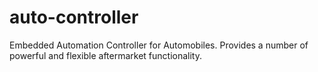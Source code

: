 # auto-controller
Embedded Automation Controller for Automobiles.  Provides a number of powerful and flexible aftermarket functionality.
